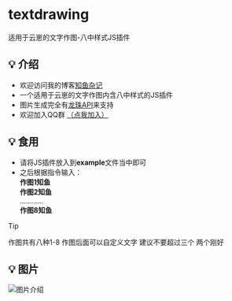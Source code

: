 # textdrawing
适用于云崽的文字作图-八中样式JS插件
## 💡 介绍
- 欢迎访问我的博客[知鱼杂记](http://ocoa.cn)
- 一个适用于云崽的文字作图内含八中样式的JS插件
- 图片生成完全有[龙珠API](http://www.hhlqilongzhu.cn/H5_home.php)来支持
- 欢迎加入QQ群 [（点我加入）](http://qm.qq.com/cgi-bin/qm/qr?_wv=1027&k=S7S-Kp04TdoZVwn_fF-X9IfE-L6Q2gd-&authKey=MzpyjsMivEsHw2i3MPMDa1Bqxr%2F0shRoSnVgoRoXJv0zrnqmQVMUn%2BVw23jQ2BIU&noverify=0&group_code=861646887)
## 💡 食用
- 请将JS插件放入到**example**文件当中即可
- 之后根据指令输入：<br>**作图1知鱼**<br>**作图2知鱼**<br>…………<br>
**作图8知鱼**
> [!TIP]
> 作图共有八种1-8 作图后面可以自定义文字 建议不要超过三个 两个刚好
## 💡 图片
 ![图片介绍](http://ocoa.cn/blog-img/Image_185694411021221.png)



